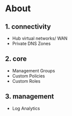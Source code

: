 # About

## 1. connectivity
- Hub virtual networks/ WAN
- Private DNS Zones

## 2. core
- Management Groups
- Custom Policies
- Custom Roles

## 3. management
- Log Analytics